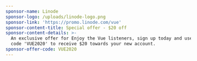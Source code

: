 ```yaml
---
sponsor-name: Linode
sponsor-logo: /uploads/linode-logo.png
sponsor-link: 'https://promo.linode.com/vue'
sponsor-content-title: Special offer - $20 off
sponsor-content-details: >-
  An exclusive offer for Enjoy the Vue listeners, sign up today and use promo
  code 'VUE2020' to receive $20 towards your new account.
sponsor-offer-code: VUE2020
---
```


